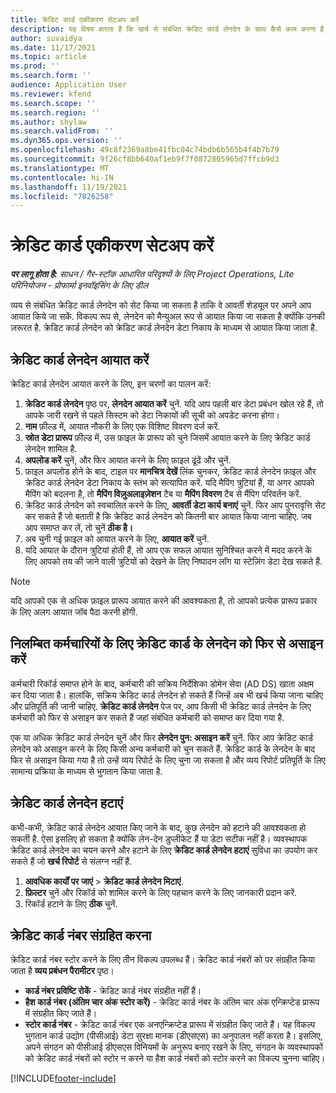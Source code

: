 ```yaml
---
title: क्रेडिट कार्ड एकीकरण सेटअप करें
description: यह विषय बताता है कि खर्च से संबंधित क्रेडिट कार्ड लेनदेन के साथ कैसे काम करना है.
author: suvaidya
ms.date: 11/17/2021
ms.topic: article
ms.prod: ''
ms.search.form: ''
audience: Application User
ms.reviewer: kfend
ms.search.scope: ''
ms.search.region: ''
ms.author: shylaw
ms.search.validFrom: ''
ms.dyn365.ops.version: ''
ms.openlocfilehash: 49c8f2369a8be41fbc04c74bdb6b565b4f4b7b79
ms.sourcegitcommit: 9f26cf8bb640af1eb9f7f0872805965d7ffcb9d3
ms.translationtype: MT
ms.contentlocale: hi-IN
ms.lasthandoff: 11/19/2021
ms.locfileid: "7826258"
---
```

# <a name="set-up-credit-card-integration"></a>क्रेडिट कार्ड एकीकरण सेटअप करें

_**पर लागू होता है:** साधन / गैर-स्टॉक आधारित परिदृश्यों के लिए Project Operations, Lite परिनियोजन - प्रोफार्मा इनवॉइसिंग के लिए डील_

व्यय से संबंधित क्रेडिट कार्ड लेनदेन को सेट किया जा सकता है ताकि वे आवर्ती शेड्यूल पर अपने आप आयात किये जा सकें. विकल्प रूप से, लेनदेन को मैन्युअल रूप से आयात किया जा सकता है क्योंकि उनकी ज़रूरत है. क्रेडिट कार्ड लेनदेन को क्रेडिट कार्ड लेनदेन डेटा निकाय के माध्यम से आयात किया जाता है.

## <a name="import-credit-card-transactions"></a>क्रेडिट कार्ड लेनदेन आयात करें

क्रेडिट कार्ड लेनदेन आयात करने के लिए, इन चरणों का पालन करें:

1. **क्रेडिट कार्ड लेनदेन** पृष्ठ पर, **लेनदेन आयात करें** चुनें. यदि आप पहली बार डेटा प्रबंधन खोल रहे हैं, तो आपके जारी रखने से पहले सिस्टम को डेटा निकायों की सूची को अपडेट करना होगा।
2. **नाम** फ़ील्ड में, आयात नौकरी के लिए एक विशिष्ट विवरण दर्ज करें.
3. **स्रोत डेटा प्रारूप** फ़ील्ड में, उस फ़ाइल के प्रारूप को चुने जिसमें आयात करने के लिए क्रेडिट कार्ड लेनदेन शामिल है.
4. **अपलोड करें** चुनें, और फिर आयात करने के लिए फ़ाइल ढूंढें और चुनें.
5. फ़ाइल अपलोड होने के बाद, टाइल पर **मानचित्र देखें** लिंक चुनकर, क्रेडिट कार्ड लेनदेन फ़ाइल और क्रेडिट कार्ड लेनदेन डेटा निकाय के स्तंभ को सत्यापित करें. यदि मैपिंग त्रुटियां हैं, या अगर आपको मैपिंग को बदलना है, तो **मैपिंग विज़ुअलाइज़ेशन** टैब या **मैपिंग विवरण** टैब से मैंपिग परिवर्तन करें.
6. क्रेडिट कार्ड लेनदेन को स्वचालित करने के लिए, **आवर्ती डेटा कार्य बनाएं** चुनें. फिर आप पुनरावृत्ति सेट कर सकते हैं जो बताती है कि क्रेडिट कार्ड लेनदेन को कितनी बार आयात किया जाना चाहिए. जब आप समाप्त कर लें, तो चुनें **ठीक है।**
7. अब चुनी गई फ़ाइल को आयात करने के लिए, **आयात करें** चुनें.
8. यदि आयात के दौरान त्रुटियां होती हैं, तो आप एक सफल आयात सुनिश्चित करने में मदद करने के लिए आपको तय की जाने वाली त्रुटियों को देखने के लिए निष्पादन लॉग या स्टेज़िंग डेटा देख सकते हैं.

> [!NOTE]
> यदि आपको एक से अधिक फ़ाइल प्रारूप आयात करने की आवश्यकता है, तो आपको प्रत्येक प्रारूप प्रकार के लिए अलग आयात जॉब पैदा करनी होंगी.

## <a name="reassign-the-credit-card-transactions-for-terminated-employees"></a>निलम्बित कर्मचारियों के लिए क्रेडिट कार्ड के लेनदेन को फिर से असाइन करें

कर्मचारी रिकॉर्ड समाप्त होने के बाद, कर्मचारी की सक्रिय निर्देशिका डोमेन सेवा (AD DS) खाता अक्षम कर दिया जाता है। हालांकि, सक्रिय क्रेडिट कार्ड लेनदेन हो सकते हैं जिन्हें अब भी खर्च किया जाना चाहिए और प्रतिपूर्ति की जानी चाहिए. **क्रेडिट कार्ड लेनदेन** पेज पर, आप किसी भी क्रेडिट कार्ड लेनदेन के लिए कर्मचारी को फिर से असाइन कर सकते हैं जहां संबंधित कर्मचारी को समाप्त कर दिया गया है.

एक या अधिक क्रेडिट कार्ड लेनदेन चुनें और फिर **लेनदेन पुन: असाइन करें** चुनें. फिर आप क्रेडिट कार्ड लेनदेन को असाइन करने के लिए किसी अन्य कर्मचारी को चुन सकते हैं. क्रेडिट कार्ड के लेनदेन के बाद फिर से असाइन किया गया है तो उन्हें व्यय रिपोर्ट के लिए चुना जा सकता है और व्यय रिपोर्ट प्रतिपूर्ति के लिए सामान्य प्रक्रिया के माध्यम से भुगतान किया जाता है.

## <a name="delete-credit-card-transactions"></a>क्रेडिट कार्ड लेनदेन हटाएं 

कभी-कभी, क्रेडिट कार्ड लेनदेन आयात किए जाने के बाद, कुछ लेनदेन को हटाने की आवश्यकता हो सकती है. ऐसा इसलिए हो सकता है क्योंकि लेन-देन डुप्लीकेट हैं या डेटा सटीक नहीं है। व्यवस्थापक क्रेडिट कार्ड लेनदेन का चयन करने और हटाने के लिए **क्रेडिट कार्ड लेनदेन हटाएं** सुविधा का उपयोग कर सकते हैं जो **खर्च रिपोर्ट** से संलग्न नहीं हैं. 

1. **आवधिक कार्यों पर जाएं** > **क्रेडिट कार्ड लेनदेन मिटाएं**.
2. **फ़िल्टर** चुनें और रिकॉर्ड को शामिल करने के लिए पहचान करने के लिए जानकारी प्रदान करें.
3. रिकॉर्ड हटाने के लिए **ठीक** चुनें. 

## <a name="storing-credit-card-numbers"></a>क्रेडिट कार्ड नंबर संग्रहित करना

क्रेडिट कार्ड नंबर स्टोर करने के लिए तीन विकल्प उपलब्ध हैं। क्रेडिट कार्ड नंबरों को पर संग्रहीत किया जाता है **व्यय प्रबंधन पैरामीटर** पृष्ठ।

- **कार्ड नंबर प्रविष्टि रोकें** - क्रेडिट कार्ड नंबर संग्रहीत नहीं हैं।
- **हैश कार्ड नंबर (अंतिम चार अंक स्टोर करें)** - क्रेडिट कार्ड नंबर के अंतिम चार अंक एन्क्रिप्टेड प्रारूप में संग्रहीत किए जाते हैं।
- **स्टोर कार्ड नंबर** - क्रेडिट कार्ड नंबर एक अनएन्क्रिप्टेड प्रारूप में संग्रहीत किए जाते हैं। यह विकल्प भुगतान कार्ड उद्योग (पीसीआई) डेटा सुरक्षा मानक (डीएसएस) का अनुपालन नहीं करता है। इसलिए, अपने संगठन को पीसीआई डीएसएस विनियमों के अनुरूप बनाए रखने के लिए, संगठन के व्यवस्थापकों को क्रेडिट कार्ड नंबरों को स्टोर न करने या हैश कार्ड नंबरों को स्टोर करने का विकल्प चुनना चाहिए।

[!INCLUDE[footer-include](../includes/footer-banner.md)]
